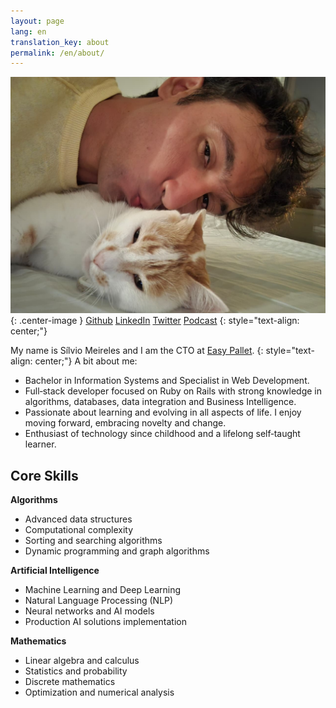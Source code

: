 ```yaml
---
layout: page
lang: en
translation_key: about
permalink: /en/about/
---
```


![valdersonjr](/assets/valdersonjr.jpeg){: .center-image }
[Github](https://github.com/mastersilvio)
[LinkedIn](https://www.linkedin.com/in/mastersilvio/)
[Twitter](https://twitter.com/silviojmeireles)
[Podcast](https://bulletrails.com.br/)
{: style="text-align: center;"}

My name is Sílvio Meireles and I am the CTO at [Easy Pallet](http://www.easypallet.com.br).
{: style="text-align: center;"}
A bit about me:
  - Bachelor in Information Systems and Specialist in Web Development.
  - Full‑stack developer focused on Ruby on Rails with strong knowledge in algorithms, databases, data integration and Business Intelligence.
  - Passionate about learning and evolving in all aspects of life. I enjoy moving forward, embracing novelty and change.
  - Enthusiast of technology since childhood and a lifelong self‑taught learner.

## Core Skills

**Algorithms**
  - Advanced data structures
  - Computational complexity
  - Sorting and searching algorithms
  - Dynamic programming and graph algorithms

**Artificial Intelligence**
  - Machine Learning and Deep Learning
  - Natural Language Processing (NLP)
  - Neural networks and AI models
  - Production AI solutions implementation

**Mathematics**
  - Linear algebra and calculus
  - Statistics and probability
  - Discrete mathematics
  - Optimization and numerical analysis